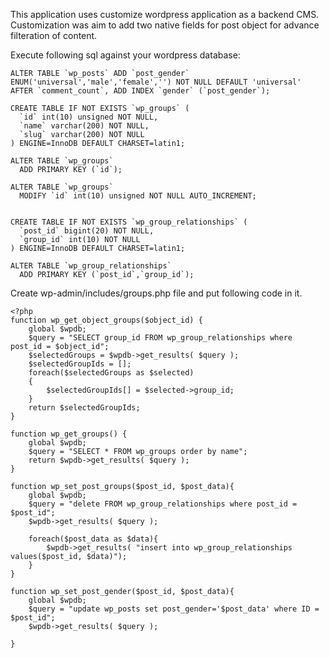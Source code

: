 This application uses customize wordpress application as a backend CMS. Customization was aim to add two native fields for post object for advance filteration of content.


Execute following sql against your wordpress database:

```
ALTER TABLE `wp_posts` ADD `post_gender` ENUM('universal','male','female','') NOT NULL DEFAULT 'universal' AFTER `comment_count`, ADD INDEX `gender` (`post_gender`);

CREATE TABLE IF NOT EXISTS `wp_groups` (
  `id` int(10) unsigned NOT NULL,
  `name` varchar(200) NOT NULL,
  `slug` varchar(200) NOT NULL
) ENGINE=InnoDB DEFAULT CHARSET=latin1;

ALTER TABLE `wp_groups`
  ADD PRIMARY KEY (`id`);

ALTER TABLE `wp_groups`
  MODIFY `id` int(10) unsigned NOT NULL AUTO_INCREMENT;


CREATE TABLE IF NOT EXISTS `wp_group_relationships` (
  `post_id` bigint(20) NOT NULL,
  `group_id` int(10) NOT NULL
) ENGINE=InnoDB DEFAULT CHARSET=latin1;

ALTER TABLE `wp_group_relationships`
  ADD PRIMARY KEY (`post_id`,`group_id`);
```

Create wp-admin/includes/groups.php file and put following code in it.

```
<?php
function wp_get_object_groups($object_id) {
	global $wpdb;
	$query = "SELECT group_id FROM wp_group_relationships where post_id = $object_id";
	$selectedGroups = $wpdb->get_results( $query );
	$selectedGroupIds = [];
	foreach($selectedGroups as $selected)
	{
		$selectedGroupIds[] = $selected->group_id;
	}
	return $selectedGroupIds;
}

function wp_get_groups() {
	global $wpdb;
	$query = "SELECT * FROM wp_groups order by name";
	return $wpdb->get_results( $query );
}

function wp_set_post_groups($post_id, $post_data){
	global $wpdb;
	$query = "delete FROM wp_group_relationships where post_id = $post_id";
	$wpdb->get_results( $query );
	
	foreach($post_data as $data){
		$wpdb->get_results( "insert into wp_group_relationships values($post_id, $data)");
	}
}

function wp_set_post_gender($post_id, $post_data){
	global $wpdb;
	$query = "update wp_posts set post_gender='$post_data' where ID = $post_id";
	$wpdb->get_results( $query );
	
}

```
